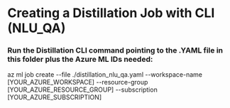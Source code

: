 # Creating a Distillation Job with CLI (NLU_QA)

### Run the Distillation CLI command pointing to the .YAML file in this folder plus the Azure ML IDs needed:

az ml job create --file ./distillation_nlu_qa.yaml --workspace-name [YOUR_AZURE_WORKSPACE] --resource-group [YOUR_AZURE_RESOURCE_GROUP] --subscription [YOUR_AZURE_SUBSCRIPTION]